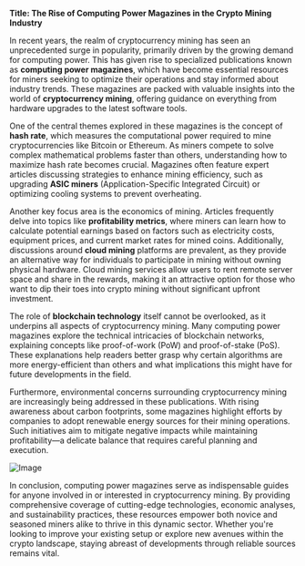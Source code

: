**Title: The Rise of Computing Power Magazines in the Crypto Mining Industry**

In recent years, the realm of cryptocurrency mining has seen an unprecedented surge in popularity, primarily driven by the growing demand for computing power. This has given rise to specialized publications known as **computing power magazines**, which have become essential resources for miners seeking to optimize their operations and stay informed about industry trends. These magazines are packed with valuable insights into the world of **cryptocurrency mining**, offering guidance on everything from hardware upgrades to the latest software tools.

One of the central themes explored in these magazines is the concept of **hash rate**, which measures the computational power required to mine cryptocurrencies like Bitcoin or Ethereum. As miners compete to solve complex mathematical problems faster than others, understanding how to maximize hash rate becomes crucial. Magazines often feature expert articles discussing strategies to enhance mining efficiency, such as upgrading **ASIC miners** (Application-Specific Integrated Circuit) or optimizing cooling systems to prevent overheating.

Another key focus area is the economics of mining. Articles frequently delve into topics like **profitability metrics**, where miners can learn how to calculate potential earnings based on factors such as electricity costs, equipment prices, and current market rates for mined coins. Additionally, discussions around **cloud mining** platforms are prevalent, as they provide an alternative way for individuals to participate in mining without owning physical hardware. Cloud mining services allow users to rent remote server space and share in the rewards, making it an attractive option for those who want to dip their toes into crypto mining without significant upfront investment.

The role of **blockchain technology** itself cannot be overlooked, as it underpins all aspects of cryptocurrency mining. Many computing power magazines explore the technical intricacies of blockchain networks, explaining concepts like proof-of-work (PoW) and proof-of-stake (PoS). These explanations help readers better grasp why certain algorithms are more energy-efficient than others and what implications this might have for future developments in the field.

Furthermore, environmental concerns surrounding cryptocurrency mining are increasingly being addressed in these publications. With rising awareness about carbon footprints, some magazines highlight efforts by companies to adopt renewable energy sources for their mining operations. Such initiatives aim to mitigate negative impacts while maintaining profitability—a delicate balance that requires careful planning and execution.

![Image](https://github.com/user-attachments/assets/31692037-0104-4703-abd1-696b6a7dd41b)

In conclusion, computing power magazines serve as indispensable guides for anyone involved in or interested in cryptocurrency mining. By providing comprehensive coverage of cutting-edge technologies, economic analyses, and sustainability practices, these resources empower both novice and seasoned miners alike to thrive in this dynamic sector. Whether you're looking to improve your existing setup or explore new avenues within the crypto landscape, staying abreast of developments through reliable sources remains vital.